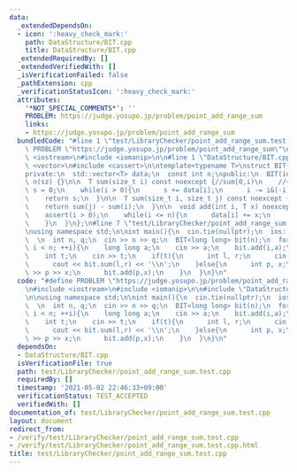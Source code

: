 ```yaml
---
data:
  _extendedDependsOn:
  - icon: ':heavy_check_mark:'
    path: DataStructure/BIT.cpp
    title: DataStructure/BIT.cpp
  _extendedRequiredBy: []
  _extendedVerifiedWith: []
  _isVerificationFailed: false
  _pathExtension: cpp
  _verificationStatusIcon: ':heavy_check_mark:'
  attributes:
    '*NOT_SPECIAL_COMMENTS*': ''
    PROBLEM: https://judge.yosupo.jp/problem/point_add_range_sum
    links:
    - https://judge.yosupo.jp/problem/point_add_range_sum
  bundledCode: "#line 1 \"test/LibraryChecker/point_add_range_sum.test.cpp\"\n#define\
    \ PROBLEM \"https://judge.yosupo.jp/problem/point_add_range_sum\"\n\n#include\
    \ <iostream>\n#include <iomanip>\n\n#line 1 \"DataStructure/BIT.cpp\"\n#include\
    \ <vector>\n#include <cassert>\n\ntemplate<typename T>\nstruct BIT{//0-indexed\n\
    private:\n  std::vector<T> data;\n  const int n;\npublic:\n  BIT(int sz) : data(sz+1,0),\
    \ n(sz) {}\n\n  T sum(size_t i) const noexcept {//sum[0,i)\n    //++i;\n    T\
    \ s = 0;\n    while(i > 0){\n      s += data[i];\n      i -= i&(-i);\n    }\n\
    \    return s;\n  }\n\n  T sum(size_t i, size_t j) const noexcept {// sum[i,j)\n\
    \    return sum(j) - sum(i);\n  }\n\n  void add(int i, T x) noexcept {\n    ++i;\n\
    \    assert(i > 0);\n    while(i <= n){\n      data[i] += x;\n      i += i&(-i);\n\
    \    }\n  }\n};\n#line 7 \"test/LibraryChecker/point_add_range_sum.test.cpp\"\n\
    \nusing namespace std;\n\nint main(){\n  cin.tie(nullptr);\n  ios::sync_with_stdio(false);\n\
    \  \n  int n, q;\n  cin >> n >> q;\n  BIT<long long> bit(n);\n  for(int i = 0;\
    \ i < n; ++i){\n    long long a;\n    cin >> a;\n    bit.add(i,a);\n  }\n  while(q--){\n\
    \    int t;\n    cin >> t;\n    if(t){\n      int l, r;\n      cin >> l >> r;\n\
    \      cout << bit.sum(l,r) << '\\n';\n    }else{\n      int p, x;\n      cin\
    \ >> p >> x;\n      bit.add(p,x);\n    }\n  }\n}\n"
  code: "#define PROBLEM \"https://judge.yosupo.jp/problem/point_add_range_sum\"\n\
    \n#include <iostream>\n#include <iomanip>\n\n#include \"DataStructure/BIT.cpp\"\
    \n\nusing namespace std;\n\nint main(){\n  cin.tie(nullptr);\n  ios::sync_with_stdio(false);\n\
    \  \n  int n, q;\n  cin >> n >> q;\n  BIT<long long> bit(n);\n  for(int i = 0;\
    \ i < n; ++i){\n    long long a;\n    cin >> a;\n    bit.add(i,a);\n  }\n  while(q--){\n\
    \    int t;\n    cin >> t;\n    if(t){\n      int l, r;\n      cin >> l >> r;\n\
    \      cout << bit.sum(l,r) << '\\n';\n    }else{\n      int p, x;\n      cin\
    \ >> p >> x;\n      bit.add(p,x);\n    }\n  }\n}\n"
  dependsOn:
  - DataStructure/BIT.cpp
  isVerificationFile: true
  path: test/LibraryChecker/point_add_range_sum.test.cpp
  requiredBy: []
  timestamp: '2021-05-02 22:46:33+09:00'
  verificationStatus: TEST_ACCEPTED
  verifiedWith: []
documentation_of: test/LibraryChecker/point_add_range_sum.test.cpp
layout: document
redirect_from:
- /verify/test/LibraryChecker/point_add_range_sum.test.cpp
- /verify/test/LibraryChecker/point_add_range_sum.test.cpp.html
title: test/LibraryChecker/point_add_range_sum.test.cpp
---
```

